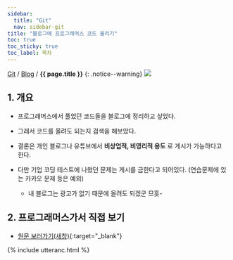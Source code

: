 ```yaml
---
sidebar:
  title: "Git"
  nav: sidebar-git
title: "블로그에 프로그래머스 코드 올리기"
toc: true
toc_sticky: true
toc_label: 목차
---
```

[Git](/git/) / [Blog](/git/blog/) / **{{ page.title }}**
{: .notice--warning}
![](https://pages.github.com/images/logo.svg)

## 1. 개요
- 프로그래머스에서 풀었던 코드들을 블로그에 정리하고 싶었다.
- 그래서 코드를 올려도 되는지 검색을 해보았다.
- 결론은 개인 블로그나 유튜브에서 **비상업적, 비영리적 용도** 로 게시가 가능하다고 한다.
- 다만 기업 코딩 테스트에 나왔던 문제는 게시를 금한다고 되어있다. (연습문제에 있는 카카오 문제 등은 예외)

    - 내 블로그는 광고가 없기 때문에 올려도 되겠군 므흣-
    
## 2. 프로그래머스가서 직접 보기    
- [원문 보러가기(새창)](https://programmers.zendesk.com/hc/ko/articles/360034546572-%ED%94%84%EB%A1%9C%EA%B7%B8%EB%9E%98%EB%A8%B8%EC%8A%A4%EC%9D%98-%EC%95%8C%EA%B3%A0%EB%A6%AC%EC%A6%98-%EB%AC%B8%EC%A0%9C-%ED%92%80%EC%9D%B4%EB%A5%BC-%EA%B0%9C%EC%9D%B8-%EB%B8%94%EB%A1%9C%EA%B7%B8-GitHub-%EA%B8%B0%ED%83%80-%EC%82%AC%EC%9D%B4%ED%8A%B8%EC%97%90-%EC%98%AC%EB%A0%A4%EB%8F%84-%EB%90%98%EB%82%98%EC%9A%94-){:target="_blank"}

{% include utteranc.html %}
